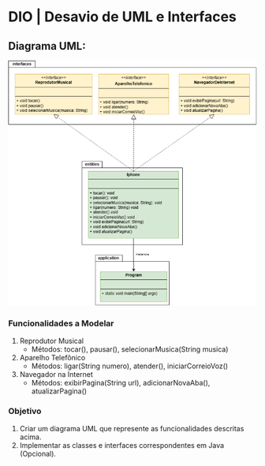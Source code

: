 # DIO | Desavio de UML e Interfaces



## Diagrama UML:

![Diagrama UML](diagrama.drawio.png)

### Funcionalidades a Modelar
1. Reprodutor Musical
   - Métodos: tocar(), pausar(), selecionarMusica(String musica)
2. Aparelho Telefônico
   - Métodos: ligar(String numero), atender(), iniciarCorreioVoz()
3. Navegador na Internet
   - Métodos: exibirPagina(String url), adicionarNovaAba(), atualizarPagina()

### Objetivo
1. Criar um diagrama UML que represente as funcionalidades descritas acima.
2. Implementar as classes e interfaces correspondentes em Java (Opcional).
